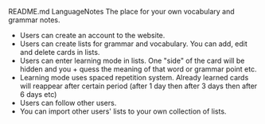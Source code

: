 README.md
LanguageNotes
The place for your own vocabulary and grammar notes.

+ Users can create an account to the website.
+ Users can create lists for grammar and vocabulary. You can add, edit and delete cards in lists.
+ Users can enter learning mode in lists. One "side" of the card will be hidden and you + quess the meaning of that word or grammar point etc.
+ Learning mode uses spaced repetition system. Already learned cards will reappear after  certain period (after 1 day then after 3 days then after 6 days etc)
+ Users can follow other users.
+ You can import other users' lists to your own collection of lists.